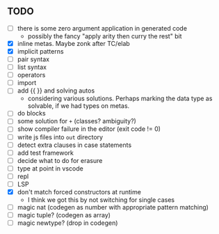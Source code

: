 
## TODO

- [ ] there is some zero argument application in generated code
  - possibly the fancy "apply arity then curry the rest" bit
- [x] inline metas.  Maybe zonk after TC/elab
- [x] implicit patterns
- [ ] pair syntax
- [ ] list syntax
- [ ] operators
- [ ] import
- [ ] add {{ }} and solving autos
  - considering various solutions.  Perhaps marking the data type as solvable, if we had types on metas.
- [ ] do blocks
- [ ] some solution for `+` (classes? ambiguity?)
- [ ] show compiler failure in the editor (exit code != 0)
- [ ] write js files into `out` directory
- [ ] detect extra clauses in case statements
- [ ] add test framework
- [ ] decide what to do for erasure
- [ ] type at point in vscode
- [ ] repl
- [ ] LSP
- [x] don't match forced constructors at runtime
  - I think we got this by not switching for single cases
- [ ] magic nat (codegen as number with appropriate pattern matching)
- [ ] magic tuple? (codegen as array)
- [ ] magic newtype? (drop in codegen)
